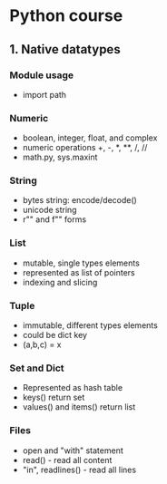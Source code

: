 # Python course

## 1. Native datatypes

### Module usage
* import path

### Numeric
* boolean, integer, float, and complex
* numeric operations +, -, *, **, /, //
* math.py, sys.maxint

### String
* bytes string: encode/decode()
* unicode string
* r"" and f"" forms

### List
* mutable, single types elements
* represented as list of pointers
* indexing and slicing

### Tuple
* immutable, different types elements
* could be dict key
* (a,b,c) = x

### Set and Dict
* Represented as hash table
* keys() return set
* values() and items() return list

### Files
* open and "with" statement
* read() - read all content
* "in", readlines() - read all lines 

